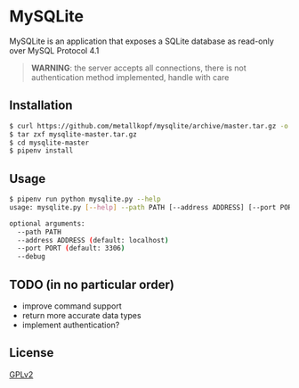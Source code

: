 # MySQLite
MySQLite is an application that exposes a SQLite database as read-only over MySQL Protocol 4.1

 >**WARNING**: the server accepts all connections, there is not authentication method implemented, handle with care

## Installation
```bash
$ curl https://github.com/metallkopf/mysqlite/archive/master.tar.gz -o mysqlite-master.tar.gz
$ tar zxf mysqlite-master.tar.gz
$ cd mysqlite-master
$ pipenv install
```

## Usage
```bash
$ pipenv run python mysqlite.py --help
usage: mysqlite.py [--help] --path PATH [--address ADDRESS] [--port PORT] [--debug]

optional arguments:
  --path PATH
  --address ADDRESS (default: localhost)
  --port PORT (default: 3306)
  --debug
```

## TODO (in no particular order)
* improve command support
* return more accurate data types
* implement authentication?

## License
[GPLv2](https://www.gnu.org/licenses/gpl-2.0.html)
